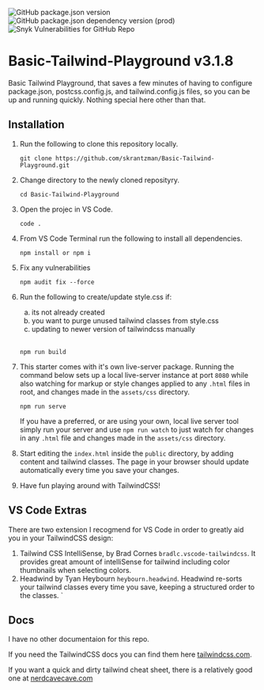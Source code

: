 ![GitHub package.json version](https://img.shields.io/github/package-json/v/skrantzman/Basic-Tailwind-Playground?logo=github) &ensp;
![GitHub package.json dependency version (prod)](https://img.shields.io/github/package-json/dependency-version/skrantzman/Basic-Tailwind-Playground/tailwindcss?color=38B2AC&logo=tailwind-css) &ensp;
![Snyk Vulnerabilities for GitHub Repo](https://img.shields.io/snyk/vulnerabilities/github/skrantzman/dnn_tailwind?logo=Snyk)

# Basic-Tailwind-Playground v3.1.8

Basic Tailwind Playground, that saves a few minutes of having to configure package.json, postcss.config.js, and tailwind.config.js files, so you can be up and running quickly. Nothing special here other than that.

## Installation

1. Run the following to clone this repository locally.

   ```
   git clone https://github.com/skrantzman/Basic-Tailwind-Playground.git
   ```

2. Change directory to the newly cloned reposityry.
   ```
   cd Basic-Tailwind-Playground
   ```
3. Open the projec in VS Code.
   ```
   code .
   ```
4. From VS Code Terminal run the following to install all dependencies.

   ```
   npm install or npm i
   ```

5. Fix any vulnerabilities

   ```
   npm audit fix --force
   ```

6. Run the following to create/update style.css if:
      <ol type="a">
      <li> its not already created</li>
      <li> you want to purge unused tailwind classes from style.css</li>
      <li> updating to newer version of tailwindcss manually</li>
      </ol>
      <br />

   ```
   npm run build
   ```

7. This starter comes with it's own live-server package. Running the command below sets up a local live-server instance at port `8080` while also watching for markup or style changes applied to any `.html` files in root, and changes made in the `assets/css` directory.

   ```
   npm run serve
   ```

   If you have a preferred, or are using your own, local live server tool simply run your server and use `npm run watch` to just watch for changes in any `.html` file and changes made in the `assets/css` directory.

8. Start editing the `index.html` inside the `public` directory, by adding content and tailwind classes. The page in your browser should update automatically every time you save your changes.

9. Have fun playing around with TailwindCSS!

## VS Code Extras

There are two extension I recogmend for VS Code in order to greatly aid you in your TailwindCSS design:

1. Tailwind CSS IntelliSense, by Brad Cornes `bradlc.vscode-tailwindcss`. It provides great amount of intelliSense for tailwind including color thumbnails when selecting colors.
2. Headwind by Tyan Heybourn `heybourn.headwind`. Headwind re-sorts your tailwind classes every time you save, keeping a structured order to the classes.
   `

## Docs

I have no other documentaion for this repo.

If you need the TailwindCSS docs you can find them here [tailwindcss.com](https://tailwindcss.com).

If you want a quick and dirty tailwind cheat sheet, there is a relatively good one at [nerdcavecave.com](https://nerdcave.com/tailwind-cheat-sheet)
